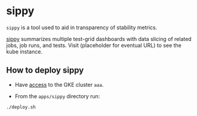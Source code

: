 # sippy

`sippy` is a tool used to aid in transparency of stability metrics.

[sippy](https://github.com/openshift/sippy) summarizes multiple test-grid dashboards with data slicing of related jobs, job runs,
and tests.  Visit (placeholder for eventual URL) to see the kube instance. 


## How to deploy sippy

- Have [access](https://github.com/kubernetes/k8s.io/blob/main/running-in-community-clusters.md) to the GKE cluster `aaa`.

- From the `apps/sippy` directory run:

```console
./deploy.sh
```
